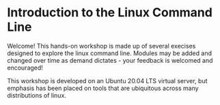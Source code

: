 # Introduction to the Linux Command Line

Welcome! This hands-on workshop is made up of several execises designed to explore the linux command line. Modules may be added and changed over time as demand dictates - your feedback is welcomed and encouraged!

This workshop is developed on an Ubuntu 20.04 LTS virtual server, but emphasis has been placed on tools that are ubiquitous across many distributions of linux.
